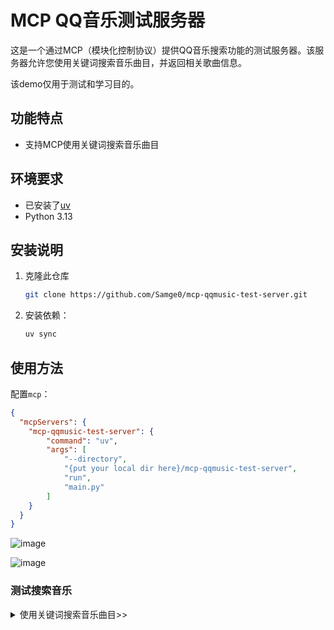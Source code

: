 # MCP QQ音乐测试服务器

这是一个通过MCP（模块化控制协议）提供QQ音乐搜索功能的测试服务器。该服务器允许您使用关键词搜索音乐曲目，并返回相关歌曲信息。

该demo仅用于测试和学习目的。

## 功能特点

- 支持MCP使用关键词搜索音乐曲目

## 环境要求

- 已安装了[uv](https://github.com/astral-sh/uv)
- Python 3.13

## 安装说明

1. 克隆此仓库
    ```bash
    git clone https://github.com/Samge0/mcp-qqmusic-test-server.git
    ```
2. 安装依赖：
   ```bash
   uv sync
   ```

## 使用方法

配置`mcp`：

```json
{
  "mcpServers": {
    "mcp-qqmusic-test-server": {
        "command": "uv",
        "args": [
            "--directory",
            "{put your local dir here}/mcp-qqmusic-test-server",
            "run",
            "main.py"
        ]
    }
  }
}
```

![image](https://github.com/user-attachments/assets/96a1d8b6-f527-4702-94b5-745287323648)

![image](https://github.com/user-attachments/assets/9826ab69-dbe5-47fd-9ba6-c809315351a3)


### 测试搜索音乐

<details> <summary>使用关键词搜索音乐曲目>></summary>

**函数：** `search_music`

**参数：**

- `keyword` (字符串，必需)：搜索关键词或短语
- `page` (整数，可选)：分页页码（默认值：1）
- `num` (整数，可选)：返回结果的最大数量（默认值：20）

**返回值：**

返回包含以下属性的对象数组：

- `id`：歌曲ID
- `mid`：音乐ID
- `name`：歌曲名称
- `pmid`：播放音乐ID
- `subtitle`：歌曲副标题
- `time_public`：发布时间
- `title`：歌曲标题

**示例响应：**

```json
[
  {
    "id": "123456",
    "mid": "001Qu4I30eVFYb",
    "name": "七里香",
    "pmid": "",
    "subtitle": "",
    "time_public": "2004-08-03",
    "title": "七里香"
  }
]
```

</details>
